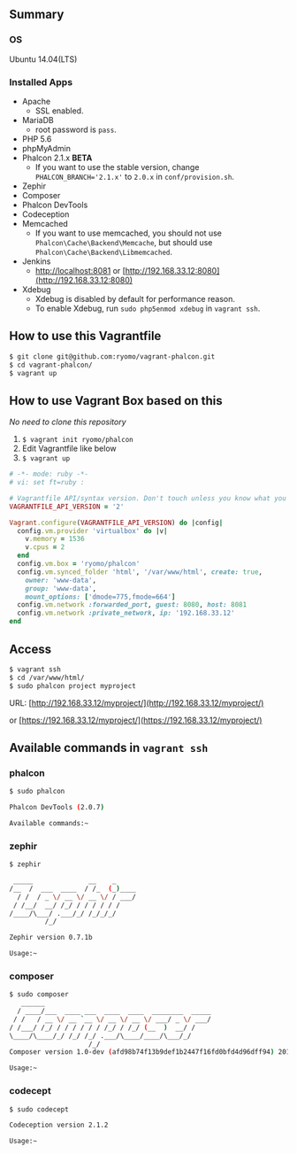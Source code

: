 ## Summary
### OS
Ubuntu 14.04(LTS)

### Installed Apps
* Apache
    * SSL enabled.
* MariaDB
    * root password is `pass`.
* PHP 5.6
* phpMyAdmin
* Phalcon 2.1.x **BETA**
    * If you want to use the stable version, change `PHALCON_BRANCH='2.1.x'` to `2.0.x` in `conf/provision.sh`.
* Zephir
* Composer
* Phalcon DevTools
* Codeception
* Memcached
    * If you want to use memcached, you should not use `Phalcon\Cache\Backend\Memcache`, but should use `Phalcon\Cache\Backend\Libmemcached`.
* Jenkins
    * [http://localhost:8081](http://localhost:8081) or [http://192.168.33.12:8080](http://192.168.33.12:8080)
* Xdebug
    * Xdebug is disabled by default for performance reason.
    * To enable Xdebug, run `sudo php5enmod xdebug` in `vagrant ssh`.


## How to use this Vagrantfile
```sh
$ git clone git@github.com:ryomo/vagrant-phalcon.git
$ cd vagrant-phalcon/
$ vagrant up
```


## How to use Vagrant Box based on this
*No need to clone this repository*

1. `$ vagrant init ryomo/phalcon`
2. Edit Vagrantfile like below
3. `$ vagrant up`

```rb
# -*- mode: ruby -*-
# vi: set ft=ruby :

# Vagrantfile API/syntax version. Don't touch unless you know what you're doing!
VAGRANTFILE_API_VERSION = '2'

Vagrant.configure(VAGRANTFILE_API_VERSION) do |config|
  config.vm.provider 'virtualbox' do |v|
    v.memory = 1536
    v.cpus = 2
  end
  config.vm.box = 'ryomo/phalcon'
  config.vm.synced_folder 'html', '/var/www/html', create: true,
    owner: 'www-data',
    group: 'www-data',
    mount_options: ['dmode=775,fmode=664']
  config.vm.network :forwarded_port, guest: 8080, host: 8081
  config.vm.network :private_network, ip: '192.168.33.12'
end
```


## Access
```sh
$ vagrant ssh
$ cd /var/www/html/
$ sudo phalcon project myproject
```

URL: [http://192.168.33.12/myproject/](http://192.168.33.12/myproject/)

or [https://192.168.33.12/myproject/](https://192.168.33.12/myproject/)


## Available commands in `vagrant ssh`

### phalcon
```sh
$ sudo phalcon

Phalcon DevTools (2.0.7)

Available commands:~
```

### zephir
```sh
$ zephir

 _____              __    _
/__  /  ___  ____  / /_  (_)____
  / /  / _ \/ __ \/ __ \/ / ___/
 / /__/  __/ /_/ / / / / / /
/____/\___/ .___/_/ /_/_/_/
         /_/

Zephir version 0.7.1b

Usage:~
```

### composer
```sh
$ sudo composer
   ______
  / ____/___  ____ ___  ____  ____  ________  _____
 / /   / __ \/ __ `__ \/ __ \/ __ \/ ___/ _ \/ ___/
/ /___/ /_/ / / / / / / /_/ / /_/ (__  )  __/ /
\____/\____/_/ /_/ /_/ .___/\____/____/\___/_/
                    /_/
Composer version 1.0-dev (afd98b74f13b9def1b2447f16fd0bfd4d96dff94) 2015-08-31 09:58:50

Usage:~
```

### codecept
```sh
$ sudo codecept

Codeception version 2.1.2

Usage:~
```
